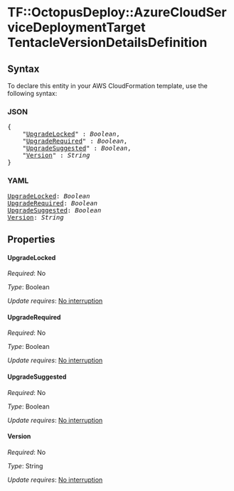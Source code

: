 # TF::OctopusDeploy::AzureCloudServiceDeploymentTarget TentacleVersionDetailsDefinition

## Syntax

To declare this entity in your AWS CloudFormation template, use the following syntax:

### JSON

<pre>
{
    "<a href="#upgradelocked" title="UpgradeLocked">UpgradeLocked</a>" : <i>Boolean</i>,
    "<a href="#upgraderequired" title="UpgradeRequired">UpgradeRequired</a>" : <i>Boolean</i>,
    "<a href="#upgradesuggested" title="UpgradeSuggested">UpgradeSuggested</a>" : <i>Boolean</i>,
    "<a href="#version" title="Version">Version</a>" : <i>String</i>
}
</pre>

### YAML

<pre>
<a href="#upgradelocked" title="UpgradeLocked">UpgradeLocked</a>: <i>Boolean</i>
<a href="#upgraderequired" title="UpgradeRequired">UpgradeRequired</a>: <i>Boolean</i>
<a href="#upgradesuggested" title="UpgradeSuggested">UpgradeSuggested</a>: <i>Boolean</i>
<a href="#version" title="Version">Version</a>: <i>String</i>
</pre>

## Properties

#### UpgradeLocked

_Required_: No

_Type_: Boolean

_Update requires_: [No interruption](https://docs.aws.amazon.com/AWSCloudFormation/latest/UserGuide/using-cfn-updating-stacks-update-behaviors.html#update-no-interrupt)

#### UpgradeRequired

_Required_: No

_Type_: Boolean

_Update requires_: [No interruption](https://docs.aws.amazon.com/AWSCloudFormation/latest/UserGuide/using-cfn-updating-stacks-update-behaviors.html#update-no-interrupt)

#### UpgradeSuggested

_Required_: No

_Type_: Boolean

_Update requires_: [No interruption](https://docs.aws.amazon.com/AWSCloudFormation/latest/UserGuide/using-cfn-updating-stacks-update-behaviors.html#update-no-interrupt)

#### Version

_Required_: No

_Type_: String

_Update requires_: [No interruption](https://docs.aws.amazon.com/AWSCloudFormation/latest/UserGuide/using-cfn-updating-stacks-update-behaviors.html#update-no-interrupt)

